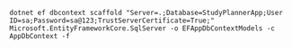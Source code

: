 
```dotnet ef dbcontext scaffold "Server=.;Database=StudyPlannerApp;User ID=sa;Password=sa@123;TrustServerCertificate=True;" Microsoft.EntityFrameworkCore.SqlServer -o EFAppDbContextModels -c AppDbContext -f```